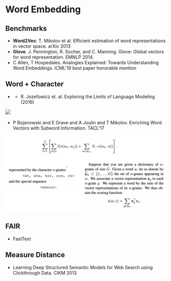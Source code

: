 # Word Embedding

## Benchmarks
- **Word2Vec**: T. Mikolov et al. Efficient estimation of word representations in vector space. arXiv 2013
- **Glove**. J. Pennington, R. Socher, and C. Manning. Glove: Global vectors for word representation. EMNLP 2014.
- C Allen, T Hospedales. Analogies Explained: Towards Understanding Word Embeddings. ICML'19 best paper honorable mention

## Word + Character
- - R. Jozefowicz et. al. Exploring the Limits of Language Modeling (2016)
<img src = '/Weak-Unsupervised/images/limit-lm.png' width = '500px'>

- P Bojanowski and E Grave and A Joulin and T Mikolov. Enriching Word Vectors with Subword Information. TACL'17
<img src = '/Weak-Unsupervised/images/fastText.png' width = '500px'>

## FAIR
- FastText

## Measure Distance
- Learning Deep Structured Semantic Models for Web Search using Clickthrough Data. CIKM 2013